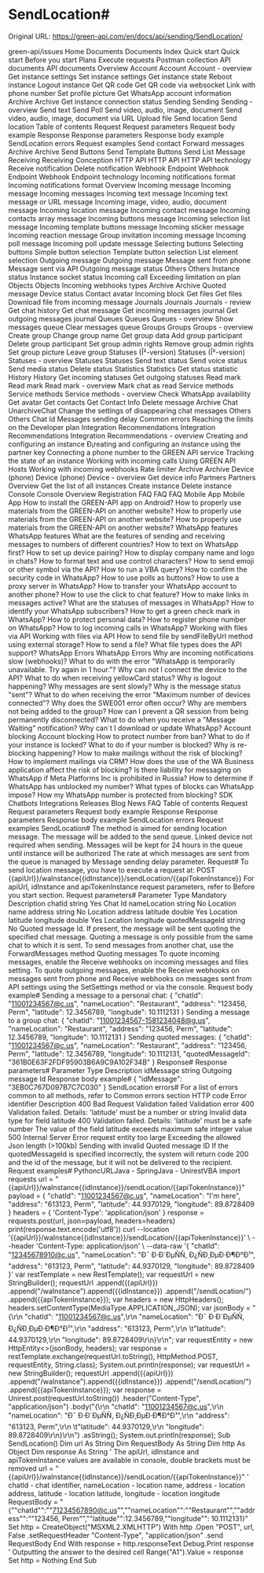 # SendLocation#

Original URL: https://green-api.com/en/docs/api/sending/SendLocation/

green-api/issues Home Documents Documents Index Quick start Quick start Before you start Plans Execute requests Postman collection API documents API documents Overview Account Account Account - overview Get instance settings Set instance settings Get instance state Reboot instance Logout instance Get QR code Get QR code via websocket Link with phone number Set profile picture Get WhatsApp account information Archive Archive Get instance connection status Sending Sending Sending - overview Send text Send Poll Send video, audio, image, document Send video, audio, image, document via URL Upload file Send location Send location Table of contents Request Request parameters Request body example Response Response parameters Response body example SendLocation errors Request examples Send contact Forward messages Archive Archive Send Buttons Send Template Buttons Send List Message Receiving Receiving Conception HTTP API HTTP API HTTP API technology Receive notification Delete notification Webhook Endpoint Webhook Endpoint Webhook Endpoint technology Incoming notifications format Incoming notifications format Overview Incoming message Incoming message Incoming messages Incoming text message Incoming text message or URL message Incoming image, video, audio, document message Incoming location message Incoming contact message Incoming contacts array message Incoming buttons message Incoming selection list message Incoming template buttons message Incoming sticker message Incoming reaction message Group invitation incoming message Incoming poll message Incoming poll update message Selecting buttons Selecting buttons Simple button selection Template button selection List element selection Outgoing message Outgoing message Message sent from phone Message sent via API Outgoing message status Others Others Instance status Instance socket status Incoming call Exceeding limitation on plan Objects Objects Incoming webhooks types Archive Archive Quoted message Device status Contact avatar Incoming block Get files Get files Download file from incoming message Journals Journals Journals - review Get chat history Get chat message Get incoming messages journal Get outgoing messages journal Queues Queues Queues - overview Show messages queue Clear messages queue Groups Groups Groups - overview Create group Change group name Get group data Add group participant Delete group participant Set group admin rights Remove group admin rights Set group picture Leave group Statuses (Î²-version) Statuses (Î²-version) Statuses - overview Statuses Statuses Send text status Send voice status Send media status Delete status Statistics Statistics Get status statistic History History Get incoming statuses Get outgoing statuses Read mark Read mark Read mark - overview Mark chat as read Service methods Service methods Service methods - overview Check WhatsApp availability Get avatar Get contacts Get Contact Info Delete message Archive Chat UnarchiveChat Change the settings of disappearing chat messages Others Others Chat Id Messages sending delay Common errors Reaching the limits on the Developer plan Integration Recommendations Integration Recommendations Integration Recommendations - overview Creating and configuring an instance Ð¡reating and configuring an instance using the partner key Connecting a phone number to the GREEN API service Tracking the state of an instance Working with incoming calls Using GREEN API Hosts Working with incoming webhooks Rate limiter Archive Archive Device (phone) Device (phone) Device - overview Get device info Partners Partners Overview Get the list of all instances Create instance Delete instance Console Console Overview Registration FAQ FAQ FAQ Mobile App Mobile App How to install the GREEN-API app on Android? How to properly use materials from the GREEN-API on another website? How to properly use materials from the GREEN-API on another website? How to properly use materials from the GREEN-API on another website? WhatsApp features WhatsApp features What are the features of sending and receiving messages to numbers of different countries? How to text on WhatsApp first? How to set up device pairing? How to display company name and logo in chats? How to format text and use control characters? How to send emoji or other symbol via the API? How to run a VBA query? How to confirm the security code in WhatsApp? How to use polls as buttons? How to use a proxy server in WhatsApp? How to transfer your WhatsApp account to another phone? How to use the click to chat feature? How to make links in messages active? What are the statuses of messages in WhatsApp? How to identify your WhatsApp subscribers? How to get a green check mark in WhatsApp? How to protect personal data? How to register phone number on WhatsApp? How to log incoming calls in WhatsApp? Working with files via API Working with files via API How to send file by sendFileByUrl method using external storage? How to send a file? What file types does the API support? WhatsApp Errors WhatsApp Errors Why are incoming notifications slow (webhooks)? What to do with the error "WhatsApp is temporarily unavailable. Try again in 1 hour."? Why can not I connect the device to the API? What to do when receiving yellowCard status? Why is logout happening? Why messages are sent slowly? Why is the message status "sent"? What to do when receiving the error "Maximum number of devices connected"? Why does the SWE001 error often occur? Why are members not being added to the group? How can I prevent a QR session from being permanently disconnected? What to do when you receive a "Message Waiting" notification? Why can`t I download or update WhatsApp? Account blocking Account blocking How to protect number from ban? What to do if your instance is locked? What to do if your number is blocked? Why is re-blocking happening? How to make mailings without the risk of blocking? How to implement mailings via CRM? How does the use of the WA Business application affect the risk of blocking? Is there liability for messaging on WhatsApp if Meta Platforms Inc is prohibited in Russia? How to determine if WhatsApp has unblocked my number? What types of blocks can WhatsApp impose? How my WhatsApp number is protected from blocking? SDK Chatbots Integrations Releases Blog News FAQ Table of contents Request Request parameters Request body example Response Response parameters Response body example SendLocation errors Request examples SendLocation# The method is aimed for sending location message. The message will be added to the send queue. Linked device not required when sending. Messages will be kept for 24 hours in the queue until instance will be authorized The rate at which messages are sent from the queue is managed by Message sending delay parameter. Request# To send location message, you have to execute a request at: POST {{apiUrl}}/waInstance{{idInstance}}/sendLocation/{{apiTokenInstance}} For apiUrl, idInstance and apiTokenInstance request parameters, refer to Before you start section. Request parameters# Parameter Type Mandatory Description chatId string Yes Chat Id nameLocation string No Location name address string No Location address latitude double Yes Location latitude longitude double Yes Location longitude quotedMessageId string No Quoted message Id. If present, the message will be sent quoting the specified chat message. Quoting a message is only possible from the same chat to which it is sent. To send messages from another chat, use the ForwardMessages method Quoting messages To quote incoming messages, enable the Receive webhooks on incoming messages and files setting. To quote outgoing messages, enable the Receive webhooks on messages sent from phone and Receive webhooks on messages sent from API settings using the SetSettings method or via the console. Request body example# Sending a message to a personal chat: { "chatId": "11001234567@c.us", "nameLocation": "Restaurant", "address": "123456, Perm", "latitude": 12.3456789, "longitude": 10.1112131 } Sending a message to a group chat: { "chatId": "11001234567-1581234048@g.us", "nameLocation": "Restaurant", "address": "123456, Perm", "latitude": 12.3456789, "longitude": 10.1112131 } Sending quoted messages: { "chatId": "11001234567@c.us", "nameLocation": "Restaurant", "address": "123456, Perm", "latitude": 12.3456789, "longitude": 10.1112131, "quotedMessageId": "361B0E63F2FDF95903B6A9C9A102F34B" } Response# Response parameters# Parameter Type Description idMessage string Outgoing message Id Response body example# { "idMessage": "3EB0C767D097B7C7C030" } SendLocation errors# For a list of errors common to all methods, refer to Common errors section HTTP code Error identifier Description 400 Bad Request Validation failed Validation error 400 Validation failed. Details: 'latitude' must be a number or string Invalid data type for field latitude 400 Validation failed. Details: 'latitude' must be a safe number The value of the field latitude exceeds maximum safe integer value 500 Internal Server Error request entity too large Exceeding the allowed Json length (>100kb) Sending with invalid Quoted message ID If the quotedMessageId is specified incorrectly, the system will return code 200 and the id of the message, but it will not be delivered to the recipient. Request examples# PythoncURLJava - SpringJava - UnirestVBA import requests url = "{{apiUrl}}/waInstance{{idInstance}}/sendLocation/{{apiTokenInstance}}" payload = { "chatId": "11001234567@c.us", "nameLocation": "I'm here", "address": "613123, Perm", "latitude": 44.9370129, "longitude": 89.8728409 } headers = { 'Content-Type': 'application/json' } response = requests.post(url, json=payload, headers=headers) print(response.text.encode('utf8')) curl --location '{{apiUrl}}/waInstance{{idInstance}}/sendLocation/{{apiTokenInstance}}' \ --header 'Content-Type: application/json' \ --data-raw '{ "chatId": "12345678910@c.us", "nameLocation": "Ð¯ Ð·Ð´ÐµÑÑ, Ð¿ÑÐ¸ÐµÐ·Ð¶Ð°Ð¹", "address": "613123, Perm", "latitude": 44.9370129, "longitude": 89.8728409 }' var restTemplate = new RestTemplate(); var requestUrl = new StringBuilder(); requestUrl .append({{apiUrl}}) .append("/waInstance").append({{idInstance}}) .append("/sendLocation/") .append({{apiTokenInstance}}); var headers = new HttpHeaders(); headers.setContentType(MediaType.APPLICATION_JSON); var jsonBody = "{\r\n \"chatId\": \"11001234567@c.us\",\r\n \"nameLocation\": \"Ð¯ Ð·Ð´ÐµÑÑ, Ð¿ÑÐ¸ÐµÐ·Ð¶Ð°Ð¹\",\r\n \"address\": \"613123, Perm\",\r\n \t\"latitude\": 44.9370129,\r\n \"longitude\": 89.8728409\r\n}\r\n"; var requestEntity = new HttpEntity<>(jsonBody, headers); var response = restTemplate.exchange(requestUrl.toString(), HttpMethod.POST, requestEntity, String.class); System.out.println(response); var requestUrl = new StringBuilder(); requestUrl .append({{apiUrl}}) .append("/waInstance").append({{idInstance}}) .append("/sendLocation/") .append({{apiTokenInstance}}); var response = Unirest.post(requestUrl.toString()) .header("Content-Type", "application/json") .body("{\r\n \"chatId\": \"11001234567@c.us\",\r\n \"nameLocation\": \"Ð¯ Ð·Ð´ÐµÑÑ, Ð¿ÑÐ¸ÐµÐ·Ð¶Ð°Ð¹\",\r\n \"address\": \"613123, Perm\",\r\n \t\"latitude\": 44.9370129,\r\n \"longitude\": 89.8728409\r\n}\r\n") .asString(); System.out.println(response); Sub SendLocation() Dim url As String Dim RequestBody As String Dim http As Object Dim response As String ' The apiUrl, idInstance and apiTokenInstance values are available in console, double brackets must be removed url = "{{apiUrl}}/waInstance{{idInstance}}/sendLocation/{{apiTokenInstance}}" ' chatId - chat identifier, nameLocation - location name, address - location address, latitude - location latitude, longitude - location longitude RequestBody = "{""chatId"":""71234567890@c.us"",""nameLocation"":""Restaurant"",""address"":""123456, Perm"",""latitude"":12.3456789,""longitude"": 10.1112131}" Set http = CreateObject("MSXML2.XMLHTTP") With http .Open "POST", url, False .setRequestHeader "Content-Type", "application/json" .send RequestBody End With response = http.responseText Debug.Print response ' Outputting the answer to the desired cell Range("A1").Value = response Set http = Nothing End Sub